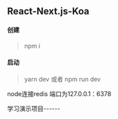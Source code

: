 ## React-Next.js-Koa

#### 创建  

> npm i

#### 启动  

> yarn dev 或者 npm run dev 

node连接redis
端口为127.0.0.1：6378

学习演示项目------
